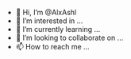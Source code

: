 - 👋 Hi, I’m @AlxAshl
- 👀 I’m interested in ...
- 🌱 I’m currently learning ...
- 💞️ I’m looking to collaborate on ...
- 📫 How to reach me ...

<!---
AlxAshl/AlxAshl is a ✨ special ✨ repository because its `README.md` (this file) appears on your GitHub profile.
You can click the Preview link to take a look at your changes.
--->
